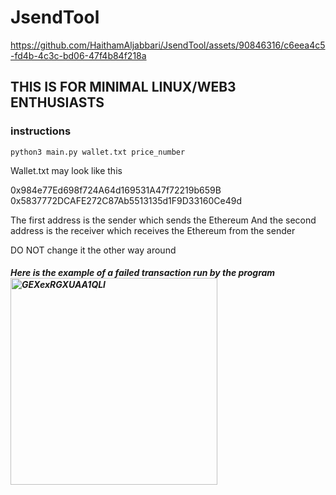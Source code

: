 # JsendTool

https://github.com/HaithamAljabbari/JsendTool/assets/90846316/c6eea4c5-fd4b-4c3c-bd06-47f4b84f218a


<h2>THIS IS FOR MINIMAL LINUX/WEB3 ENTHUSIASTS</h2>

<h3>instructions</h3>

``` 
python3 main.py wallet.txt price_number
```

Wallet.txt may look like this

0x984e77Ed698f724A64d169531A47f72219b659B
<br>0x5837772DCAFE272C87Ab5513135d1F9D33160Ce49d

The first address is the sender which sends the Ethereum
And the second address is the receiver which receives the Ethereum from the sender

</h5>DO NOT change it the other way around<h5>

Here is the example of a failed transaction run by the program
<img width="331" alt="GEXexRGXUAA1QLl" src="https://github.com/HaithamAljabbari/JsendTool/assets/90846316/b604c51c-da3e-4336-9b43-003e25f5d032">
